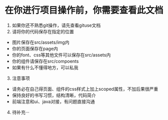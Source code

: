 # 在你进行项目操作前，你需要查看此文档
1. 如果你还不熟悉git操作，请先查看gituse文档
2. 请将你的代码保存在指定的位置
+ 图片保存在src/assets/img内
+ 你的页面保存在page内
+ 你的font、css等其他文件可以保存在src/assets内
+ 你的组件请保存在src/compoents
+ 如果有什么不懂得地方，可以私我
3. 注意事项
+ 请务必在自己得页面、组件的css样式上加上scoped属性，不加后果很严重
+ 保持良好的书写习惯，结构清晰，代码简介
+ 前端注意和ui、java对接，有问题直接沟通
4. 待补充···
